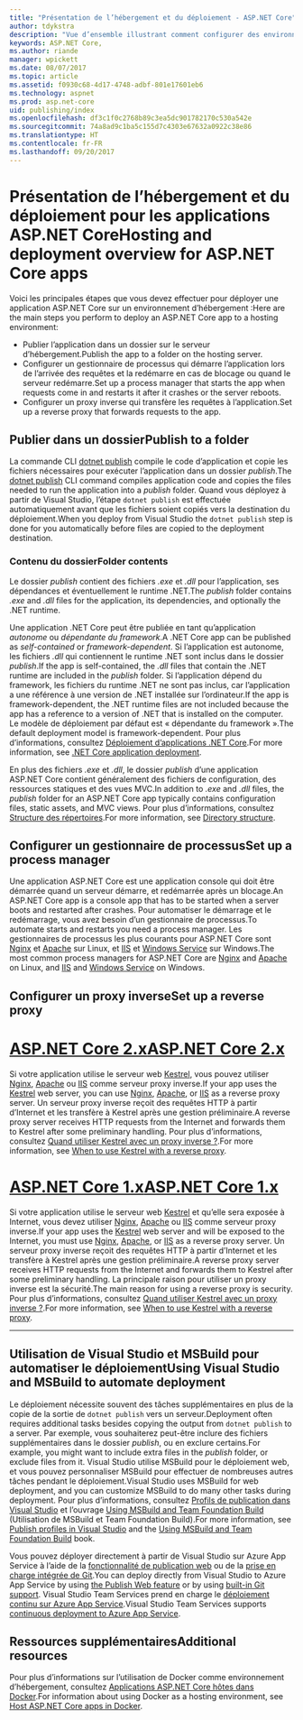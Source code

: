 ```yaml
---
title: "Présentation de l’hébergement et du déploiement - ASP.NET Core"
author: tdykstra
description: "Vue d’ensemble illustrant comment configurer des environnements d’hébergement et y déployer des applications ASP.NET Core."
keywords: ASP.NET Core,
ms.author: riande
manager: wpickett
ms.date: 08/07/2017
ms.topic: article
ms.assetid: f0930c68-4d17-4748-adbf-801e17601eb6
ms.technology: aspnet
ms.prod: asp.net-core
uid: publishing/index
ms.openlocfilehash: df3c1f0c2768b89c3ea5dc901782170c530a542e
ms.sourcegitcommit: 74a8ad9c1ba5c155d7c4303e67632a0922c38e86
ms.translationtype: HT
ms.contentlocale: fr-FR
ms.lasthandoff: 09/20/2017
---
```

# <a name="hosting-and-deployment-overview-for-aspnet-core-apps"></a><span data-ttu-id="09841-104">Présentation de l’hébergement et du déploiement pour les applications ASP.NET Core</span><span class="sxs-lookup"><span data-stu-id="09841-104">Hosting and deployment overview for ASP.NET Core apps</span></span>

<span data-ttu-id="09841-105">Voici les principales étapes que vous devez effectuer pour déployer une application ASP.NET Core sur un environnement d’hébergement :</span><span class="sxs-lookup"><span data-stu-id="09841-105">Here are the main steps you perform to deploy an ASP.NET Core app to a hosting environment:</span></span>

* <span data-ttu-id="09841-106">Publier l’application dans un dossier sur le serveur d’hébergement.</span><span class="sxs-lookup"><span data-stu-id="09841-106">Publish the app to a folder on the hosting server.</span></span>
* <span data-ttu-id="09841-107">Configurer un gestionnaire de processus qui démarre l’application lors de l’arrivée des requêtes et la redémarre en cas de blocage ou quand le serveur redémarre.</span><span class="sxs-lookup"><span data-stu-id="09841-107">Set up a process manager that starts the app when requests come in and restarts it after it crashes or the server reboots.</span></span>
* <span data-ttu-id="09841-108">Configurer un proxy inverse qui transfère les requêtes à l’application.</span><span class="sxs-lookup"><span data-stu-id="09841-108">Set up a reverse proxy that forwards requests to the app.</span></span>

## <a name="publish-to-a-folder"></a><span data-ttu-id="09841-109">Publier dans un dossier</span><span class="sxs-lookup"><span data-stu-id="09841-109">Publish to a folder</span></span> 

<span data-ttu-id="09841-110">La commande CLI [dotnet publish](https://docs.microsoft.com/dotnet/articles/core/tools/dotnet-publish) compile le code d’application et copie les fichiers nécessaires pour exécuter l’application dans un dossier *publish*.</span><span class="sxs-lookup"><span data-stu-id="09841-110">The [dotnet publish](https://docs.microsoft.com/dotnet/articles/core/tools/dotnet-publish) CLI command compiles application code and copies the files needed to run the application into a *publish* folder.</span></span> <span data-ttu-id="09841-111">Quand vous déployez à partir de Visual Studio, l’étape `dotnet publish` est effectuée automatiquement avant que les fichiers soient copiés vers la destination du déploiement.</span><span class="sxs-lookup"><span data-stu-id="09841-111">When you deploy from Visual Studio the `dotnet publish` step is done for you automatically before files are copied to the deployment destination.</span></span>

### <a name="folder-contents"></a><span data-ttu-id="09841-112">Contenu du dossier</span><span class="sxs-lookup"><span data-stu-id="09841-112">Folder contents</span></span>

<span data-ttu-id="09841-113">Le dossier *publish* contient des fichiers *.exe* et *.dll* pour l’application, ses dépendances et éventuellement le runtime .NET.</span><span class="sxs-lookup"><span data-stu-id="09841-113">The *publish* folder contains *.exe* and *.dll* files for the application, its dependencies, and optionally the .NET runtime.</span></span>

<span data-ttu-id="09841-114">Une application .NET Core peut être publiée en tant qu’application *autonome* ou *dépendante du framework*.</span><span class="sxs-lookup"><span data-stu-id="09841-114">A .NET Core app can be published as *self-contained* or *framework-dependent*.</span></span> <span data-ttu-id="09841-115">Si l’application est autonome, les fichiers *.dll* qui contiennent le runtime .NET sont inclus dans le dossier *publish*.</span><span class="sxs-lookup"><span data-stu-id="09841-115">If the app is self-contained, the *.dll* files that contain the .NET runtime are included in the *publish* folder.</span></span>  <span data-ttu-id="09841-116">Si l’application dépend du framework, les fichiers du runtime .NET ne sont pas inclus, car l’application a une référence à une version de .NET installée sur l’ordinateur.</span><span class="sxs-lookup"><span data-stu-id="09841-116">If the app is framework-dependent, the .NET runtime files are not included because the app has a reference to a version of .NET that is installed on the computer.</span></span> <span data-ttu-id="09841-117">Le modèle de déploiement par défaut est « dépendante du framework ».</span><span class="sxs-lookup"><span data-stu-id="09841-117">The default deployment model is framework-dependent.</span></span> <span data-ttu-id="09841-118">Pour plus d’informations, consultez [Déploiement d’applications .NET Core](https://docs.microsoft.com/dotnet/articles/core/deploying/index).</span><span class="sxs-lookup"><span data-stu-id="09841-118">For more information, see [.NET Core application deployment](https://docs.microsoft.com/dotnet/articles/core/deploying/index).</span></span>

<span data-ttu-id="09841-119">En plus des fichiers *.exe* et *.dll*, le dossier *publish* d’une application ASP.NET Core contient généralement des fichiers de configuration, des ressources statiques et des vues MVC.</span><span class="sxs-lookup"><span data-stu-id="09841-119">In addition to *.exe* and *.dll* files, the *publish* folder for an ASP.NET Core app typically contains configuration files, static assets, and MVC views.</span></span>  <span data-ttu-id="09841-120">Pour plus d’informations, consultez [Structure des répertoires](xref:hosting/directory-structure).</span><span class="sxs-lookup"><span data-stu-id="09841-120">For more information, see [Directory structure](xref:hosting/directory-structure).</span></span>

## <a name="set-up-a-process-manager"></a><span data-ttu-id="09841-121">Configurer un gestionnaire de processus</span><span class="sxs-lookup"><span data-stu-id="09841-121">Set up a process manager</span></span>

<span data-ttu-id="09841-122">Une application ASP.NET Core est une application console qui doit être démarrée quand un serveur démarre, et redémarrée après un blocage.</span><span class="sxs-lookup"><span data-stu-id="09841-122">An ASP.NET Core app is a console app that has to be started when a server boots and restarted after crashes.</span></span> <span data-ttu-id="09841-123">Pour automatiser le démarrage et le redémarrage, vous avez besoin d’un gestionnaire de processus.</span><span class="sxs-lookup"><span data-stu-id="09841-123">To automate starts and restarts you need a process manager.</span></span> <span data-ttu-id="09841-124">Les gestionnaires de processus les plus courants pour ASP.NET Core sont [Nginx](xref:publishing/linuxproduction) et [Apache](xref:publishing/apache-proxy) sur Linux, et [IIS](xref:publishing/iis) et [Windows Service](xref:hosting/windows-service) sur Windows.</span><span class="sxs-lookup"><span data-stu-id="09841-124">The most common process managers for ASP.NET Core are [Nginx](xref:publishing/linuxproduction) and [Apache](xref:publishing/apache-proxy) on Linux, and [IIS](xref:publishing/iis) and [Windows Service](xref:hosting/windows-service) on Windows.</span></span>

## <a name="set-up-a-reverse-proxy"></a><span data-ttu-id="09841-125">Configurer un proxy inverse</span><span class="sxs-lookup"><span data-stu-id="09841-125">Set up a reverse proxy</span></span>

# <a name="aspnet-core-2xtabaspnetcore2x"></a>[<span data-ttu-id="09841-126">ASP.NET Core 2.x</span><span class="sxs-lookup"><span data-stu-id="09841-126">ASP.NET Core 2.x</span></span>](#tab/aspnetcore2x)

<span data-ttu-id="09841-127">Si votre application utilise le serveur web [Kestrel](xref:fundamentals/servers/kestrel), vous pouvez utiliser [Nginx](xref:publishing/linuxproduction), [Apache](xref:publishing/apache-proxy) ou [IIS](xref:publishing/iis) comme serveur proxy inverse.</span><span class="sxs-lookup"><span data-stu-id="09841-127">If your app uses the [Kestrel](xref:fundamentals/servers/kestrel) web server, you can use [Nginx](xref:publishing/linuxproduction), [Apache](xref:publishing/apache-proxy), or [IIS](xref:publishing/iis) as a reverse proxy server.</span></span> <span data-ttu-id="09841-128">Un serveur proxy inverse reçoit des requêtes HTTP à partir d’Internet et les transfère à Kestrel après une gestion préliminaire.</span><span class="sxs-lookup"><span data-stu-id="09841-128">A reverse proxy server receives HTTP requests from the Internet and forwards them to Kestrel after some preliminary handling.</span></span> <span data-ttu-id="09841-129">Pour plus d’informations, consultez [Quand utiliser Kestrel avec un proxy inverse ?](xref:fundamentals/servers/kestrel?tabs=aspnetcore2x#when-to-use-kestrel-with-a-reverse-proxy).</span><span class="sxs-lookup"><span data-stu-id="09841-129">For more information, see [When to use Kestrel with a reverse proxy](xref:fundamentals/servers/kestrel?tabs=aspnetcore2x#when-to-use-kestrel-with-a-reverse-proxy).</span></span>

# <a name="aspnet-core-1xtabaspnetcore1x"></a>[<span data-ttu-id="09841-130">ASP.NET Core 1.x</span><span class="sxs-lookup"><span data-stu-id="09841-130">ASP.NET Core 1.x</span></span>](#tab/aspnetcore1x)

<span data-ttu-id="09841-131">Si votre application utilise le serveur web [Kestrel](xref:fundamentals/servers/kestrel) et qu’elle sera exposée à Internet, vous devez utiliser [Nginx](xref:publishing/linuxproduction), [Apache](xref:publishing/apache-proxy) ou [IIS](xref:publishing/iis) comme serveur proxy inverse.</span><span class="sxs-lookup"><span data-stu-id="09841-131">If your app uses the [Kestrel](xref:fundamentals/servers/kestrel) web server and will be exposed to the Internet, you must use [Nginx](xref:publishing/linuxproduction), [Apache](xref:publishing/apache-proxy), or [IIS](xref:publishing/iis) as a reverse proxy server.</span></span> <span data-ttu-id="09841-132">Un serveur proxy inverse reçoit des requêtes HTTP à partir d’Internet et les transfère à Kestrel après une gestion préliminaire.</span><span class="sxs-lookup"><span data-stu-id="09841-132">A reverse proxy server receives HTTP requests from the Internet and forwards them to Kestrel after some preliminary handling.</span></span> <span data-ttu-id="09841-133">La principale raison pour utiliser un proxy inverse est la sécurité.</span><span class="sxs-lookup"><span data-stu-id="09841-133">The main reason for using a reverse proxy is security.</span></span> <span data-ttu-id="09841-134">Pour plus d’informations, consultez [Quand utiliser Kestrel avec un proxy inverse ?](xref:fundamentals/servers/kestrel?tabs=aspnetcore1x#when-to-use-kestrel-with-a-reverse-proxy).</span><span class="sxs-lookup"><span data-stu-id="09841-134">For more information, see [When to use Kestrel with a reverse proxy](xref:fundamentals/servers/kestrel?tabs=aspnetcore1x#when-to-use-kestrel-with-a-reverse-proxy).</span></span>

---

## <a name="using-visual-studio-and-msbuild-to-automate-deployment"></a><span data-ttu-id="09841-135">Utilisation de Visual Studio et MSBuild pour automatiser le déploiement</span><span class="sxs-lookup"><span data-stu-id="09841-135">Using Visual Studio and MSBuild to automate deployment</span></span>

<span data-ttu-id="09841-136">Le déploiement nécessite souvent des tâches supplémentaires en plus de la copie de la sortie de `dotnet publish` vers un serveur.</span><span class="sxs-lookup"><span data-stu-id="09841-136">Deployment often requires additional tasks besides copying the output from `dotnet publish` to a server.</span></span> <span data-ttu-id="09841-137">Par exemple, vous souhaiterez peut-être inclure des fichiers supplémentaires dans le dossier *publish*, ou en exclure certains.</span><span class="sxs-lookup"><span data-stu-id="09841-137">For example, you might want to include extra files in the *publish* folder, or exclude files from it.</span></span> <span data-ttu-id="09841-138">Visual Studio utilise MSBuild pour le déploiement web, et vous pouvez personnaliser MSBuild pour effectuer de nombreuses autres tâches pendant le déploiement.</span><span class="sxs-lookup"><span data-stu-id="09841-138">Visual Studio uses MSBuild for web deployment, and you can customize MSBuild to do many other tasks during deployment.</span></span> <span data-ttu-id="09841-139">Pour plus d’informations, consultez [Profils de publication dans Visual Studio](xref:publishing/web-publishing-vs) et l’ouvrage [Using MSBuild and Team Foundation Build](http://msbuildbook.com/) (Utilisation de MSBuild et Team Foundation Build).</span><span class="sxs-lookup"><span data-stu-id="09841-139">For more information, see [Publish profiles in Visual Studio](xref:publishing/web-publishing-vs) and the [Using MSBuild and Team Foundation Build](http://msbuildbook.com/) book.</span></span>

<span data-ttu-id="09841-140">Vous pouvez déployer directement à partir de Visual Studio sur Azure App Service à l’aide de la [fonctionnalité de publication web](xref:tutorials/publish-to-azure-webapp-using-vs) ou de la [prise en charge intégrée de Git](xref:publishing/azure-continuous-deployment).</span><span class="sxs-lookup"><span data-stu-id="09841-140">You can deploy directly from Visual Studio to Azure App Service by using [the Publish Web feature](xref:tutorials/publish-to-azure-webapp-using-vs) or by using [built-in Git support](xref:publishing/azure-continuous-deployment).</span></span> <span data-ttu-id="09841-141">Visual Studio Team Services prend en charge le [déploiement continu sur Azure App Service](https://www.visualstudio.com/docs/build/aspnet/core/quick-to-azure).</span><span class="sxs-lookup"><span data-stu-id="09841-141">Visual Studio Team Services supports [continuous deployment to Azure App Service](https://www.visualstudio.com/docs/build/aspnet/core/quick-to-azure).</span></span>

## <a name="additional-resources"></a><span data-ttu-id="09841-142">Ressources supplémentaires</span><span class="sxs-lookup"><span data-stu-id="09841-142">Additional resources</span></span>

<span data-ttu-id="09841-143">Pour plus d’informations sur l’utilisation de Docker comme environnement d’hébergement, consultez [Applications ASP.NET Core hôtes dans Docker](xref:publishing/docker).</span><span class="sxs-lookup"><span data-stu-id="09841-143">For information about using Docker as a hosting environment, see [Host ASP.NET Core apps in Docker](xref:publishing/docker).</span></span>
